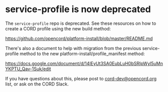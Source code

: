 # service-profile is now deprecated

The `service-profile` repo is deprecated. See these resources on how to create a
CORD profile using the new build method:

https://github.com/opencord/platform-install/blob/master/README.md

There's also a document to help with migration from the previous
service-profile method to the new platform-install/profile_manifest method:

https://docs.google.com/document/d/14IEyUt3SA0EubLuH0bSRIpWyl5uMnYKPTU_Qav-1Suk/edit

If you have questions about this, please post to cord-dev@opencord.org list, or
ask on the CORD Slack.

